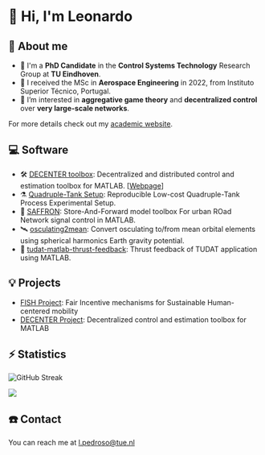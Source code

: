 # 👋 Hi, I'm Leonardo

## 🚀 About me

- 🧪 I'm a **PhD Candidate** in the **Control Systems Technology** Research Group at **TU Eindhoven**. 
- 🚀 I received the MSc in **Aerospace Engineering** in 2022, from Instituto Superior Técnico, Portugal.
- 👀 I’m interested in **aggregative game theory** and **decentralized control** over **very large-scale networks**.

For more details check out my [academic website](https://leonardopedroso.github.io).

## 💻 Software

- 🛠 [DECENTER toolbox](https://github.com/decenter2021/decenter): Decentralized and distributed control and estimation toolbox for MATLAB. 
[[Webpage](https://decenter2021.github.io)]
- ⚗️ [Quadruple-Tank Setup](https://github.com/decenter2021/quadruple-tank-setup): Reproducible Low-cost Quadruple-Tank Process Experimental Setup.
- 🚦 [SAFFRON](https://github.com/decenter2021/SAFFRON): Store-And-Forward model toolbox For urban ROad Network signal control in MATLAB.
- 🛰 [osculating2mean](https://github.com/decenter2021/osculating2mean): Convert osculating to/from mean orbital elements using spherical harmonics Earth gravity potential.
- 🚀 [tudat-matlab-thrust-feedback](https://github.com/decenter2021/tudat-matlab-thrust-feedback): Thrust feedback of TUDAT application using MATLAB.

## 💡 Projects
- [FISH Project](https://fish-tue.github.io): Fair Incentive mechanisms for Sustainable Human-centered mobility
- [DECENTER Project](https://decenter2021.github.io): Decentralized control and estimation toolbox for MATLAB

## ⚡️ Statistics
![GitHub Streak](https://streak-stats.demolab.com/?user=leonardopedroso&theme=dark)
<!-- ![](https://github-readme-stats.vercel.app/api/top-langs?username=leonardopedroso&theme=dark) -->
![](https://github-readme-stats.vercel.app/api?username=leonardopedroso&show_icons=true&theme=dark)




## ☎️ Contact 

You can reach me at [l.pedroso@tue.nl](mailto:leonardo.pedroso@tecnico.ulisboa.pt)
